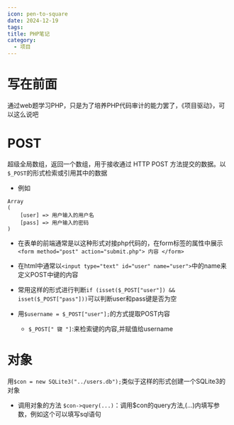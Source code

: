 ```yaml
---
icon: pen-to-square
date: 2024-12-19
tags: 
title: PHP笔记
category:
  - 项目
---
```

# 写在前面
通过web题学习PHP，只是为了培养PHP代码审计的能力罢了，《项目驱动》，可以这么说吧

# POST
超级全局数组，返回一个数组，用于接收通过 HTTP POST 方法提交的数据。以`$_POST`的形式检索或引用其中的数据
- 例如
```
Array
(
    [user] => 用户输入的用户名
    [pass] => 用户输入的密码
)
```

- 在表单的前端通常是以这种形式对接php代码的，在form标签的属性中展示
  `<form method="post" action="submit.php"> 内容 </form>`
  
- 在html中通常以`<input type="text" id="user" name="user">`中的name来定义POST中键的内容

- 常用这样的形式进行判断`if (isset($_POST["user"]) && isset($_POST["pass"]))`可以判断user和pass键是否为空
  
- 用`$username = $_POST["user"];`的方式提取POST内容
  - `$_POST[" 键 "]`:来检索键的内容,并赋值给username

# 对象
用`$con = new SQLite3("../users.db");`类似于这样的形式创建一个SQLite3的对象

- 调用对象的方法
  `$con->query(...)`：调用$con的query方法,(...)内填写参数，例如这个可以填写sql语句